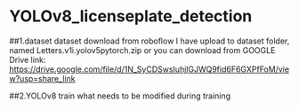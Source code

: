 # YOLOv8_licenseplate_detection
##1.dataset
dataset download from roboflow
I have upload to dataset folder, named Letters.v1i.yolov5pytorch.zip
or you can download from GOOGLE Drive link: https://drive.google.com/file/d/1N_SyCDSwsIuhjlGJWQ9fid6F6GXPfFoM/view?usp=share_link


##2.YOLOv8 train
what needs to be modified during training
